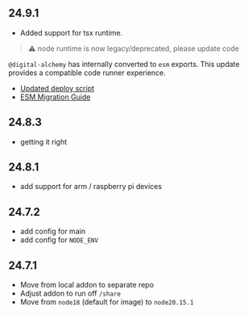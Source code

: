## 24.9.1

- Added support for tsx runtime.

> ⚠️ node runtime is now legacy/deprecated, please update code

`@digital-alchemy` has internally converted to `esm` exports. This update provides a compatible code runner experience.

- [Updated deploy script](https://raw.githubusercontent.com/Digital-Alchemy-TS/haos-template/refs/heads/main/scripts/deploy.sh)
- [ESM Migration Guide](https://docs.digital-alchemy.app/esm-migration)

## 24.8.3

- getting it right

## 24.8.1

- add support for arm / raspberry pi devices

## 24.7.2

- add config for main
- add config for `NODE_ENV`

## 24.7.1

- Move from local addon to separate repo
- Adjust addon to run off `/share`
- Move from `node18` (default for image) to `node20.15.1`
